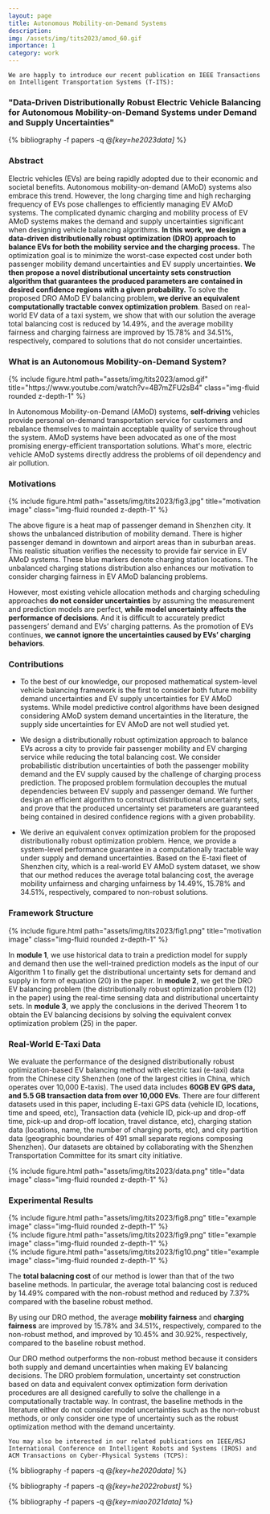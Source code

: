 ```yaml
---
layout: page
title: Autonomous Mobility-on-Demand Systems
description: 
img: /assets/img/tits2023/amod_60.gif
importance: 1
category: work
---
```


`We are happly to introduce our recent publication on IEEE Transactions on Intelligent Transportation Systems (T-ITS):`

### "Data-Driven Distributionally Robust Electric Vehicle Balancing for Autonomous Mobility-on-Demand Systems under Demand and Supply Uncertainties"

<div class="publications">

{% bibliography -f papers -q @*[key=he2023data]* %}

</div>

### Abstract
Electric vehicles (EVs) are being rapidly adopted due to their economic and societal benefits. Autonomous mobility-on-demand (AMoD) systems also embrace this trend. However, the long charging time and high recharging frequency of EVs pose challenges to efficiently managing EV AMoD systems. The complicated dynamic charging and mobility process of EV AMoD systems makes the demand and supply uncertainties significant when designing vehicle balancing algorithms. **In this work, we design a data-driven distributionally robust optimization (DRO) approach to balance EVs for both the mobility service and the charging process.** The optimization goal is to minimize the worst-case expected cost under both passenger mobility demand uncertainties and EV supply uncertainties. **We then propose a novel distributional uncertainty sets construction algorithm that guarantees the produced parameters are contained in desired confidence regions with a given probability.** To solve the proposed DRO AMoD EV balancing problem, **we derive an equivalent computationally tractable convex optimization problem**. Based on real-world EV data of a taxi system, we show that with our solution the average total balancing cost is reduced by 14.49%, and the average mobility fairness and charging fairness are improved by 15.78% and 34.51%, respectively, compared to solutions that do not consider uncertainties.

### What is an Autonomous Mobility-on-Demand System?

<div class="row">
    <div class="col-sm mt-3 mt-md-0">
        {% include figure.html path="assets/img/tits2023/amod.gif" title="https://www.youtube.com/watch?v=4B7mZFU2sB4" class="img-fluid rounded z-depth-1" %}
    </div>
</div>

In Autonomous Mobility-on-Demand (AMoD) systems, **self-driving** vehicles provide personal on-demand transportation service for customers and rebalance themselves to maintain acceptable quality of service throughout the system. AMoD systems have been advocated as one of the most promising energy-efficient transportation solutions. What's more, electric vehicle AMoD systems directly address the problems of oil dependency and air pollution.

### Motivations

<div class="row">
    <div class="col-sm mt-3 mt-md-0">
        {% include figure.html path="assets/img/tits2023/fig3.jpg" title="motivation image" class="img-fluid rounded z-depth-1" %}
    </div>
</div>

The above figure is a heat map of passenger demand in Shenzhen city. It shows the unbalanced distribution of mobility demand. There is higher passenger demand in downtown and airport areas than in suburban areas. This realistic situation verifies the necessity to provide fair service in EV AMoD systems. These blue markers denote charging station locations. The unbalanced charging stations distribution also enhances our motivation to consider charging fairness in EV AMoD balancing problems.

However, most existing vehicle allocation methods and charging scheduling approaches **do not consider uncertainties** by assuming the measurement and prediction models are perfect, **while model uncertainty affects the performance of decisions**. And it is difficult to accurately predict passengers’ demand and EVs’ charging patterns. As the promotion of EVs continues, **we cannot ignore the uncertainties caused by EVs’ charging behaviors**.

### Contributions

- To the best of our knowledge, our proposed mathematical system-level vehicle balancing framework is the first to consider both future mobility demand uncertainties and EV supply uncertainties for EV AMoD systems. While model predictive control algorithms have been designed considering AMoD system demand uncertainties in the literature, the supply side uncertainties for EV AMoD are not well studied yet.

- We design a distributionally robust optimization approach to balance EVs across a city to provide fair passenger mobility and EV charging service while reducing the total balancing cost. We consider probabilistic distribution uncertainties of both the passenger mobility demand and the EV supply caused by the challenge of charging process prediction. The proposed problem formulation decouples the mutual dependencies between EV supply and passenger demand. We further design an efficient algorithm to construct distributional uncertainty sets, and prove that the produced uncertainty set parameters are guaranteed being contained in desired confidence regions with a given probability.

- We derive an equivalent convex optimization problem for the proposed distributionally robust optimization problem. Hence, we provide a system-level performance guarantee in a computationally tractable way under supply and demand uncertainties. Based on the E-taxi fleet of Shenzhen city, which is a real-world EV AMoD system dataset, we show that our method reduces the average total balancing cost, the average mobility unfairness and charging unfairness by 14.49%, 15.78% and 34.51%, respectively, compared to non-robust solutions.

### Framework Structure

<!-- <div align="center">
<img src="/assets/img/tits2023/fig1.png"  width="90%" height="90%">
</div> -->

<div class="row">
    <div class="col-sm mt-3 mt-md-0">
        {% include figure.html path="assets/img/tits2023/fig1.png" title="motivation image" class="img-fluid rounded z-depth-1" %}
    </div>
</div>

In **module 1**, we use historical data to train a prediction model for supply and demand then use the well-trained prediction models as the input of our Algorithm 1 to finally get the distributional uncertainty sets for demand and supply in form of equation (20) in the paper. In **module 2**, we get the DRO EV balancing problem (the distributionally robust optimization problem (12) in the paper) using the real-time sensing data and distributional uncertainty sets. In **module 3**, we apply the conclusions in the derived Theorem 1 to obtain the EV balancing decisions by solving the equivalent convex optimization problem (25) in the paper.

### Real-World E-Taxi Data

We evaluate the performance of the designed distributionally robust optimization-based EV balancing method with electric taxi (e-taxi) data from the Chinese city Shenzhen (one of the largest cities in China, which operates over 10,000 E-taxis). The used data includes **60GB EV GPS data, and 5.5 GB transaction data from over 10,000 EVs**. There are four different datasets used in this paper, including E-taxi GPS data (vehicle ID, locations, time and speed, etc), Transaction data (vehicle ID, pick-up and drop-off time, pick-up and drop-off location, travel distance, etc), charging station data (locations, name, the number of charging ports, etc), and city partition data (geographic boundaries of 491 small separate regions composing Shenzhen). Our datasets are obtained by collaborating with the Shenzhen Transportation Committee for its smart city initiative. 

<div class="row">
    <div class="col-sm mt-3 mt-md-0">
        {% include figure.html path="assets/img/tits2023/data.png" title="data image" class="img-fluid rounded z-depth-1" %}
    </div>
</div>

### Experimental Results

<div class="row">
    <div class="col-sm mt-3 mt-md-0">
        {% include figure.html path="assets/img/tits2023/fig8.png" title="example image" class="img-fluid rounded z-depth-1" %}
    </div>
    <div class="col-sm mt-3 mt-md-0">
        {% include figure.html path="assets/img/tits2023/fig9.png" title="example image" class="img-fluid rounded z-depth-1" %}
    </div>
    <div class="col-sm mt-3 mt-md-0">
        {% include figure.html path="assets/img/tits2023/fig10.png" title="example image" class="img-fluid rounded z-depth-1" %}
    </div>
</div>

The **total balacning cost** of our method is lower than that of the two baseline methods. In particular, the average total balancing cost is reduced by 14.49% compared with the non-robust method and reduced by 7.37% compared with the baseline robust method. 

By using our DRO method, the average **mobility fairness** and **charging fairness** are improved by 15.78% and 34.51%, respectively, compared to the non-robust method, and improved by 10.45% and 30.92%, respectively, compared to the baseline robust method. 

Our DRO method outperforms the non-robust method because it considers both supply and demand uncertainties when making EV balancing decisions. The DRO problem formulation, uncertainty set construction based on data and equivalent convex optimization form derivation procedures are all designed carefully to solve the challenge in a computationally tractable way. In contrast, the baseline methods in the literature either do not consider model uncertainties such as the non-robust methods, or only consider one type of uncertainty such as the robust optimization method with the demand uncertainty.


`You may also be interested in our related publications on IEEE/RSJ International Conference on Intelligent Robots and Systems (IROS) and ACM Transactions on Cyber-Physical Systems (TCPS):`

<div class="publications">

{% bibliography -f papers -q @*[key=he2020data]* %}

{% bibliography -f papers -q @*[key=he2022robust]* %}

{% bibliography -f papers -q @*[key=miao2021data]* %}
</div>


